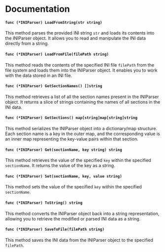 # Documentation

#### `func (*INIParser) LoadFromString(str string)`

This method parses the provided INI string `str` and loads its contents into the INIParser object. It allows you to read and manipulate the INI data directly from a string.

#### `func (*INIParser) LoadFromFile(filePath string)`

This method reads the contents of the specified INI file `filePath` from the file system and loads them into the INIParser object. It enables you to work with the data stored in an INI file.

#### `func (*INIParser) GetSectionNames() []string`

This method retrieves a list of all the section names present in the INIParser object. It returns a slice of strings containing the names of all sections in the INI data.

#### `func (*INIParser) GetSections() map[string]map[string]string`

This method serializes the INIParser object into a dictionary/map structure. Each section name is a key in the outer map, and the corresponding value is an inner map representing the key-value pairs within that section.

#### `func (*INIParser) Get(sectionName, key string) string`

This method retrieves the value of the specified `key` within the specified `sectionName`. It returns the value of the key as a string.

#### `func (*INIParser) Set(sectionName, key, value string)`

This method sets the value of the specified `key` within the specified `sectionName`.

#### `func (*INIParser) ToString() string`

This method converts the INIParser object back into a string representation, allowing you to retrieve the modified or parsed INI data as a string.

#### `func (*INIParser) SaveToFile(filePath string)`

This method saves the INI data from the INIParser object to the specified `filePath`.
